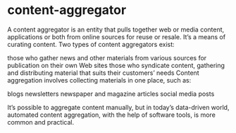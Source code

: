 # content-aggregator
A content aggregator is an entity that pulls together web or media content, applications or both from online sources for reuse or resale. It’s a means of curating content. Two types of content aggregators exist:

those who gather news and other materials from various sources for publication on their own Web sites
those who syndicate content, gathering and distributing material that suits their customers’ needs
Content aggregation involves collecting materials in one place, such as:

blogs
newsletters
newspaper and magazine articles
social media posts

It’s possible to aggregate content manually, but in today’s data-driven world, automated content aggregation, with the help of software tools, is more common and practical.
